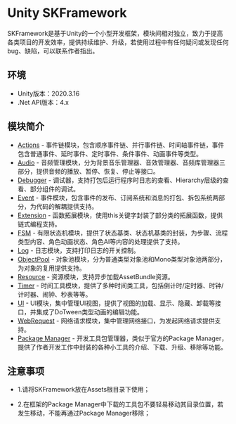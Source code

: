 # Unity SKFramework

SKFramework是基于Unity的一个小型开发框架，模块间相对独立，致力于提高各类项目的开发效率，提供持续维护、升级，若使用过程中有任何疑问或发现任何bug、缺陷，可以联系作者指出。

## 环境

- Unity版本：2020.3.16
- .Net API版本：4.x

## 模块简介

- [Actions](https://coderz.blog.csdn.net/) - 事件链模块，包含顺序事件链、并行事件链、时间轴事件链，事件包含普通事件、延时事件、定时事件、条件事件、动画事件等类型。
- [Audio](https://coderz.blog.csdn.net/) - 音频管理模块，分为背景音乐管理器、音效管理器、音频库管理器三部分，提供音频的播放、暂停、恢复、停止等接口。
- [Debugger](https://coderz.blog.csdn.net/) - 调试器，支持打包后运行程序时日志的查看、Hierarchy层级的查看、部分组件的调试。
- [Event](https://coderz.blog.csdn.net/) - 事件模块，包含事件的发布、订阅系统和消息的打包、拆包系统两部分，为代码的解耦提供支持。
- [Extension](https://coderz.blog.csdn.net/) - 函数拓展模块，使用this关键字封装了部分类的拓展函数，提供链式编程支持。
- [FSM](https://coderz.blog.csdn.net/) - 有限状态机模块，提供了状态基类、状态机基类的封装，为步骤、流程类型内容、角色动画状态、角色AI等内容的处理提供了支持。
- [Log](https://coderz.blog.csdn.net/) - 日志模块，支持打印日志的开关控制。
- [ObjectPool](https://coderz.blog.csdn.net/) - 对象池模块，分为普通类型对象池和Mono类型对象池两部分，为对象的复用提供支持。
- [Resource](https://coderz.blog.csdn.net/) - 资源模块，支持异步加载AssetBundle资源。
- [Timer](https://coderz.blog.csdn.net/) - 时间工具模块，提供了多种时间类工具，包括倒计时/定时器、时钟/计时器、闹钟、秒表等等。
- [UI](https://coderz.blog.csdn.net/) - UI模块，集中管理UI视图，提供了视图的加载、显示、隐藏、卸载等接口，并集成了DoTween类型动画的编辑功能。
- [WebRequest](https://coderz.blog.csdn.net/) - 网络请求模块，集中管理网络接口，为发起网络请求提供支持。
- [Package Manager](https://coderz.blog.csdn.net/) - 开发工具包管理器，类似于官方的Package Manager，提供了作者开发工作中封装的各种小工具的介绍、下载、升级、移除等功能。

## 注意事项

- 1.请将SKFramework放在Assets根目录下使用；

- 2.在框架的Package Manager中下载的工具包不要轻易移动其目录位置，若发生移动，不能再通过Package Manager移除；
